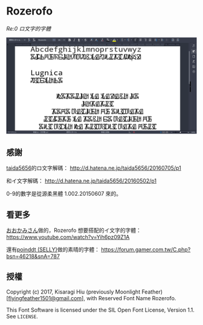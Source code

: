 # Rozerofo
*Re:0 ロ文字的字體*

![v1.1](https://github.com/flyingfeather1501/font-rozerofo/raw/master/preview/v1.1.png)

## 感謝

[taida5656](http://d.hatena.ne.jp/taida5656/)的ロ文字解碼：
<http://d.hatena.ne.jp/taida5656/20160705/p1>

和イ文字解碼：
<http://d.hatena.ne.jp/taida5656/20160502/p1>

0-9的數字是從源柔黑體 1.002.20150607 來的。

## 看更多

[おおかみさん](http://www.nicovideo.jp/watch/sm29711761)做的，Rozerofo 想要搭配的イ文字的字體：
<https://www.youtube.com/watch?v=Yih6pz09Z1A>

還有[poinddt (SELLY)](https://home.gamer.com.tw/poinddt)做的素晴的字體：
<https://forum.gamer.com.tw/C.php?bsn=46218&snA=787>

## 授權

Copyright (c) 2017, Kisaragi Hiu (previously Moonlight Feather) [flyingfeather1501@gmail.com],
with Reserved Font Name Rozerofo.

This Font Software is licensed under the SIL Open Font License, Version 1.1.
See `LICENSE`.
